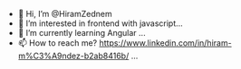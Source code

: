 - 👋 Hi, I’m @HiramZednem
- 👀 I’m interested in frontend with javascript...
- 🌱 I’m currently learning Angular  ...
- 📫 How to reach me? https://www.linkedin.com/in/hiram-m%C3%A9ndez-b2ab8416b/ ...

<!---
HiramZednem/HiramZednem is a ✨ special ✨ repository because its `README.md` (this file) appears on your GitHub profile.
You can click the Preview link to take a look at your changes.
--->
